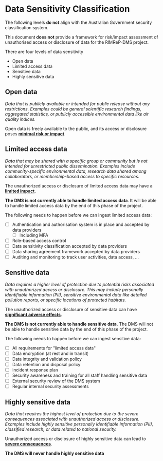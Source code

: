 # Data Sensitivity Classification

The following levels **do not** align with the Australian Government security classification system.

This document **does not** provide a framework for risk/impact assessment of unauthorised access or disclosure of data for the RIMReP-DMS project.

There are four levels of data sensitivity

- Open data
- Limited access data
- Sensitive data
- Highly sensitive data

## Open data

_Data that is publicly available or intended for public release without any restrictions. Examples could be general scientific research findings, aggregated statistics, or publicly accessible environmental data like air quality indices._

Open data is freely available to the public, and its access or disclosure poses <u>**minimal risk or impact**</u>.

## Limited access data

_Data that may be shared with a specific group or community but is not intended for unrestricted public dissemination. Examples include community-specific environmental data, research data shared among collaborators, or membership-based access to specific resources._

The unauthorized access or disclosure of limited access data may have a <u>**limited impact**</u>.

**The DMS is not currently able to handle limited access data**. It will be able to handle limited access data by the end of this phase of the project.

The following needs to happen before we can ingest limited access data:

- [ ] Authentication and authorisation system is in place and accepted by data providers
  - [ ] Including MFA
- [ ] Role-based access control
- [ ] Data sensitivity classification accepted by data providers
- [ ] Data sharing agreement framework accepted by data providers
- [ ] Auditing and monitoring to track user activities, data access, ...

## Sensitive data

_Data requires a higher level of protection due to potential risks associated with unauthorized access or disclosure. This may include personally identifiable information (PII), sensitive environmental data like detailed pollution reports, or specific locations of protected habitats._

The unauthorized access or disclosure of sensitive data can have <u>**significant adverse effects**</u>.

**The DMS is not currently able to handle sensitive data**. The DMS will not be able to handle sensitive data by the end of this phase of the project.

The following needs to happen before we can ingest sensitive data:

- [ ] All requirements for "limited access data"
- [ ] Data encryption (at rest and in transit)
- [ ] Data integrity and validation policy
- [ ] Data retention and disposal policy
- [ ] Incident response plan
- [ ] Security awareness and training for all staff handling sensitive data
- [ ] External security review of the DMS system
- [ ] Regular internal security assessments

## Highly sensitive data

_Data that requires the highest level of protection due to the severe consequences associated with unauthorized access or disclosure. Examples include highly sensitive personally identifiable information (PII), classified research, or data related to national security._

Unauthorized access or disclosure of highly sensitive data can lead to <u>**severe consequences**</u>.

**The DMS will never handle highly sensitive data**
